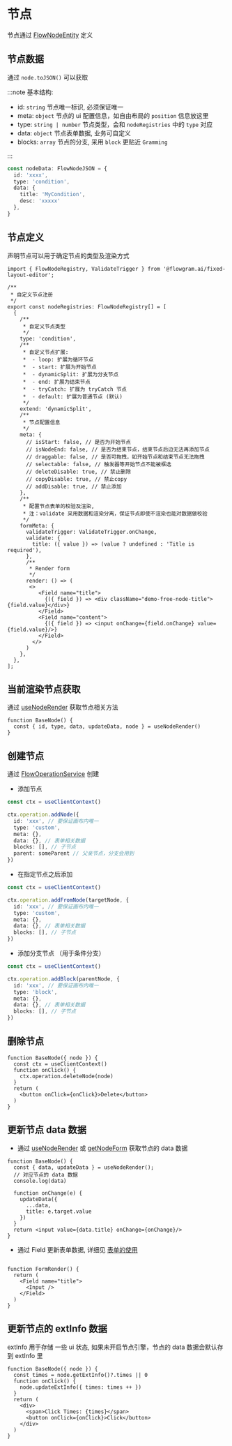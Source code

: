# 节点

节点通过 [FlowNodeEntity](/api/core/flow-node-entity.md) 定义

## 节点数据

通过 `node.toJSON()` 可以获取

:::note 基本结构:

* id: `string` 节点唯一标识, 必须保证唯一
* meta: `object` 节点的 ui 配置信息，如自由布局的 `position` 信息放这里
* type: `string | number` 节点类型，会和 `nodeRegistries` 中的 `type` 对应
* data: `object` 节点表单数据, 业务可自定义
* blocks: `array` 节点的分支, 采用 `block` 更贴近 `Gramming`

:::

```ts pure
const nodeData: FlowNodeJSON = {
  id: 'xxxx',
  type: 'condition',
  data: {
    title: 'MyCondition',
    desc: 'xxxxx'
  },
}
```

## 节点定义

声明节点可以用于确定节点的类型及渲染方式

```tsx pure
import { FlowNodeRegistry, ValidateTrigger } from '@flowgram.ai/fixed-layout-editor';

/**
 * 自定义节点注册
 */
export const nodeRegistries: FlowNodeRegistry[] = [
  {
    /**
     * 自定义节点类型
     */
    type: 'condition',
    /**
     * 自定义节点扩展:
     *  - loop: 扩展为循环节点
     *  - start: 扩展为开始节点
     *  - dynamicSplit: 扩展为分支节点
     *  - end: 扩展为结束节点
     *  - tryCatch: 扩展为 tryCatch 节点
     *  - default: 扩展为普通节点 (默认)
     */
    extend: 'dynamicSplit',
    /**
     * 节点配置信息
     */
    meta: {
      // isStart: false, // 是否为开始节点
      // isNodeEnd: false, // 是否为结束节点，结束节点后边无法再添加节点
      // draggable: false, // 是否可拖拽，如开始节点和结束节点无法拖拽
      // selectable: false, // 触发器等开始节点不能被框选
      // deleteDisable: true, // 禁止删除
      // copyDisable: true, // 禁止copy
      // addDisable: true, // 禁止添加
    },
    /**
     * 配置节点表单的校验及渲染,
     * 注：validate 采用数据和渲染分离，保证节点即使不渲染也能对数据做校验
     */
    formMeta: {
      validateTrigger: ValidateTrigger.onChange,
      validate: {
        title: ({ value }) => (value ? undefined : 'Title is required'),
      },
      /**
       * Render form
       */
      render: () => (
       <>
          <Field name="title">
            {({ field }) => <div className="demo-free-node-title">{field.value}</div>}
          </Field>
          <Field name="content">
            {({ field }) => <input onChange={field.onChange} value={field.value}/>}
          </Field>
        </>
      )
    },
  },
];
```

## 当前渲染节点获取

通过 [useNodeRender](/api/hooks/use-node-render.md) 获取节点相关方法

```tsx pure
function BaseNode() {
  const { id, type, data, updateData, node } = useNodeRender()
}
```

## 创建节点

通过 [FlowOperationService](/api/services/flow-operation-service.md) 创建

* 添加节点

```ts pure
const ctx = useClientContext()

ctx.operation.addNode({
  id: 'xxx', // 要保证画布内唯一
  type: 'custom',
  meta: {},
  data: {}, // 表单相关数据
  blocks: [], // 子节点
  parent: someParent // 父亲节点，分支会用到
})

```

* 在指定节点之后添加

```ts pure
const ctx = useClientContext()

ctx.operation.addFromNode(targetNode, {
  id: 'xxx', // 要保证画布内唯一
  type: 'custom',
  meta: {},
  data: {}, // 表单相关数据
  blocks: [], // 子节点
})

```

* 添加分支节点 （用于条件分支）

```ts pure
const ctx = useClientContext()

ctx.operation.addBlock(parentNode, {
  id: 'xxx', // 要保证画布内唯一
  type: 'block',
  meta: {},
  data: {}, // 表单相关数据
  blocks: [], // 子节点
})
```

## 删除节点

```tsx pure
function BaseNode({ node }) {
  const ctx = useClientContext()
  function onClick() {
    ctx.operation.deleteNode(node)
  }
  return (
    <button onClick={onClick}>Delete</button>
  )
}
```

## 更新节点 data 数据

* 通过 [useNodeRender](/api/hooks/use-node-render.md) 或 [getNodeForm](/api/utils/get-node-form.md) 获取节点的 data 数据

```tsx pure
function BaseNode() {
  const { data, updateData } = useNodeRender();
  // 对应节点的 data 数据
  console.log(data)

  function onChange(e) {
    updateData({
      ...data,
      title: e.target.value
    })
  }
  return <input value={data.title} onChange={onChange}/>
}
```

* 通过 Field 更新表单数据, 详细见 [表单的使用](/guide/advanced/form.md)

```tsx pure

function FormRender() {
  return (
    <Field name="title">
      <Input />
    </Field>
  )
}
```

## 更新节点的 extInfo 数据

extInfo 用于存储 一些 ui 状态, 如果未开启节点引擎，节点的 data 数据会默认存到 extInfo 里

```tsx pure
function BaseNode({ node }) {
  const times = node.getExtInfo()?.times || 0
  function onClick() {
    node.updateExtInfo({ times: times ++ })
  }
  return (
    <div>
      <span>Click Times: {times}</span>
      <button onClick={onClick}>Click</button>
    </div>
  )
}
```
